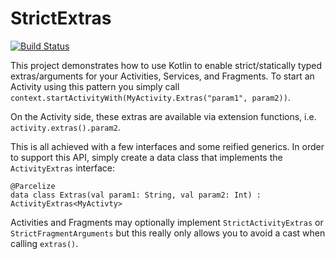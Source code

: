 # StrictExtras

[![Build Status](https://travis-ci.org/emerssso/StrictExtras.svg?branch=master)](https://travis-ci.org/emerssso/StrictExtras)

This project demonstrates how to use Kotlin to enable strict/statically typed extras/arguments
for your Activities, Services, and Fragments. To start an Activity using this pattern
you simply call `context.startActivityWith(MyActivity.Extras("param1", param2))`.

On the Activity side, these extras are available via extension functions, i.e. 
`activity.extras().param2`.

This is all achieved with a few interfaces and some reified generics. In order to support this API,
simply create a data class that implements the `ActivityExtras` interface:

    @Parcelize
    data class Extras(val param1: String, val param2: Int) : ActivityExtras<MyActivty>
    
Activities and Fragments may optionally implement `StrictActivityExtras` or 
`StrictFragmentArguments` but this really only allows you to avoid a cast when calling `extras()`.


